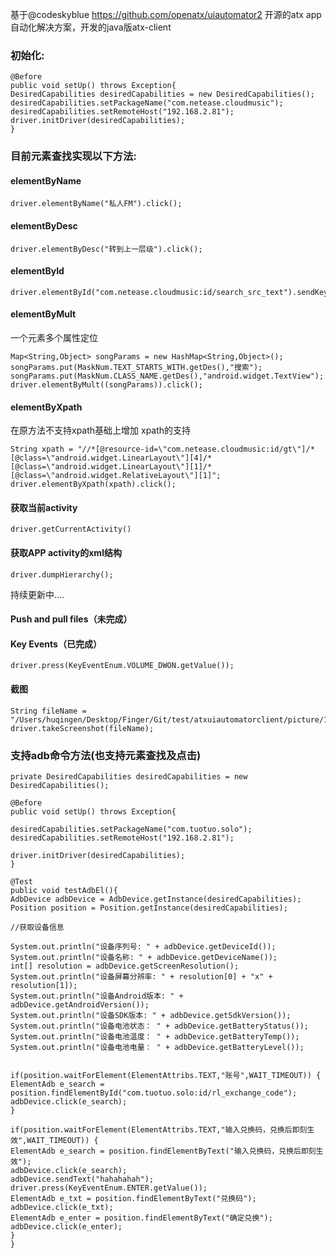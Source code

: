 基于@codeskyblue
https://github.com/openatx/uiautomator2
开源的atx app自动化解决方案，开发的java版atx-client

### 初始化:

```
@Before
public void setUp() throws Exception{
DesiredCapabilities desiredCapabilities = new DesiredCapabilities();
desiredCapabilities.setPackageName("com.netease.cloudmusic");
desiredCapabilities.setRemoteHost("192.168.2.81");
driver.initDriver(desiredCapabilities);
}
```


### 目前元素查找实现以下方法:

#### elementByName
```
driver.elementByName("私人FM").click();
```
#### elementByDesc

```
driver.elementByDesc("转到上一层级").click();
```

#### elementById

```
driver.elementById("com.netease.cloudmusic:id/search_src_text").sendKeys(keys);
```
#### elementByMult
一个元素多个属性定位

```
Map<String,Object> songParams = new HashMap<String,Object>();
songParams.put(MaskNum.TEXT_STARTS_WITH.getDes(),"搜索");
songParams.put(MaskNum.CLASS_NAME.getDes(),"android.widget.TextView");
driver.elementByMult((songParams)).click();
```

#### elementByXpath
在原方法不支持xpath基础上增加 xpath的支持
```
String xpath = "//*[@resource-id=\"com.netease.cloudmusic:id/gt\"]/*[@class=\"android.widget.LinearLayout\"][4]/*[@class=\"android.widget.LinearLayout\"][1]/*[@class=\"android.widget.RelativeLayout\"][1]";
driver.elementByXpath(xpath).click();
```

#### 获取当前activity
```
driver.getCurrentActivity()
```

#### 获取APP activity的xml结构

```
driver.dumpHierarchy();
```
持续更新中....

#### Push and pull files（未完成）

#### Key Events（已完成）

```
driver.press(KeyEventEnum.VOLUME_DWON.getValue());
```

#### 截图

```
String fileName = "/Users/huqingen/Desktop/Finger/Git/test/atxuiautomatorclient/picture/1.jpg";
driver.takeScreenshot(fileName);
```

### 支持adb命令方法(也支持元素查找及点击)

```
private DesiredCapabilities desiredCapabilities = new DesiredCapabilities();

@Before
public void setUp() throws Exception{

desiredCapabilities.setPackageName("com.tuotuo.solo");
desiredCapabilities.setRemoteHost("192.168.2.81");

driver.initDriver(desiredCapabilities);
}

@Test
public void testAdbEl(){
AdbDevice adbDevice = AdbDevice.getInstance(desiredCapabilities);
Position position = Position.getInstance(desiredCapabilities);

//获取设备信息

System.out.println("设备序列号: " + adbDevice.getDeviceId());
System.out.println("设备名称: " + adbDevice.getDeviceName());
int[] resolution = adbDevice.getScreenResolution();
System.out.println("设备屏幕分辨率: " + resolution[0] + "x" + resolution[1]);
System.out.println("设备Android版本: " + adbDevice.getAndroidVersion());
System.out.println("设备SDK版本: " + adbDevice.getSdkVersion());
System.out.println("设备电池状态： " + adbDevice.getBatteryStatus());
System.out.println("设备电池温度： " + adbDevice.getBatteryTemp());
System.out.println("设备电池电量： " + adbDevice.getBatteryLevel());


if(position.waitForElement(ElementAttribs.TEXT,"账号",WAIT_TIMEOUT)) {
ElementAdb e_search = position.findElementById("com.tuotuo.solo:id/rl_exchange_code");
adbDevice.click(e_search);
}

if(position.waitForElement(ElementAttribs.TEXT,"输入兑换码，兑换后即刻生效",WAIT_TIMEOUT)) {
ElementAdb e_search = position.findElementByText("输入兑换码，兑换后即刻生效");
adbDevice.click(e_search);
adbDevice.sendText("hahahahah");
driver.press(KeyEventEnum.ENTER.getValue());
ElementAdb e_txt = position.findElementByText("兑换码");
adbDevice.click(e_txt);
ElementAdb e_enter = position.findElementByText("确定兑换");
adbDevice.click(e_enter);
}
}
```

